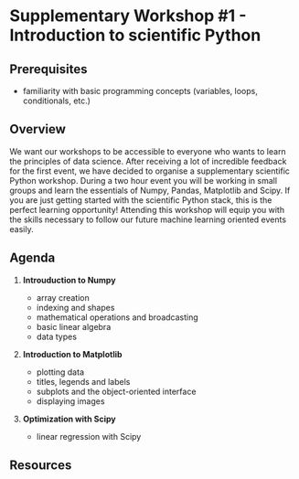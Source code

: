 # Supplementary Workshop #1 - Introduction to scientific Python

## Prerequisites
- familiarity with basic programming concepts (variables, loops, conditionals, etc.)

## Overview
We want our workshops to be accessible to everyone who wants to learn the principles of data science. After receiving a lot of incredible feedback for the first event, we have decided to organise a supplementary scientific Python workshop. During a two hour event you will be working in small groups and learn the essentials of Numpy, Pandas, Matplotlib and Scipy. If you are just getting started with the scientific Python stack, this is the perfect learning opportunity! Attending this workshop will equip you with the skills necessary to follow our future machine learning oriented events easily.

## Agenda
1. **Introuduction to Numpy**
    - array creation
    - indexing and shapes
    - mathematical operations and broadcasting
    - basic linear algebra
    - data types

2. **Introduction to Matplotlib**
    - plotting data
    - titles, legends and labels
    - subplots and the object-oriented interface
    - displaying images

3. **Optimization with Scipy**
    - linear regression with Scipy

## Resources

